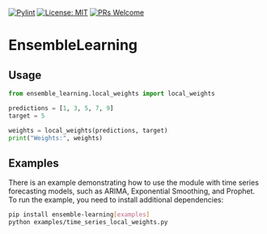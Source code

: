 [![Pylint](https://github.com/NiklasvonM/EnsembleLearning/actions/workflows/pylint.yml/badge.svg)](https://github.com/NiklasvonM/EnsembleLearning/actions/workflows/pylint.yml)
[![License: MIT](https://img.shields.io/badge/License-MIT-yellow.svg)](https://opensource.org/licenses/MIT)
[![PRs Welcome](https://img.shields.io/badge/PRs-welcome-brightgreen.svg?style=flat-square)](https://makeapullrequest.com)

# EnsembleLearning

## Usage

```python
from ensemble_learning.local_weights import local_weights

predictions = [1, 3, 5, 7, 9]
target = 5

weights = local_weights(predictions, target)
print("Weights:", weights)
```

## Examples

There is an example demonstrating how to use the module with time series forecasting models, such as ARIMA, Exponential Smoothing, and Prophet. To run the example, you need to install additional dependencies:

```bash
pip install ensemble-learning[examples]
python examples/time_series_local_weights.py
```
